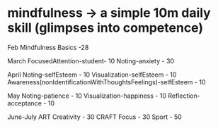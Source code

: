 # mindfulness -> a simple 10m daily skill (glimpses into competence)
Feb
Mindfulness Basics -28

March
FocusedAttention-student- 10 
Noting-anxiety          - 30

April
Noting-selfEsteem - 10
Visualization-selfEsteem - 10
Awareness(nonIdentificationWithThoughtsFeelings)-selfEsteem - 10

May
Noting-patience  - 10 
Visualization-happiness - 10
Reflection-acceptance - 10

June-July
ART
Creativity -  30
CRAFT
Focus - 30
Sport - 50




